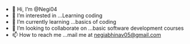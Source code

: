 - 👋 Hi, I’m @Negi04
- 👀 I’m interested in ...Learning coding
- 🌱 I’m currently learning ...basics of coding
- 💞️ I’m looking to collaborate on ...basic software development courses
- 📫 How to reach me ...mail me at negiabhinav05@gmail.com

<!---
Negi04/Negi04 is a ✨ special ✨ repository because its `README.md` (this file) appears on your GitHub profile.
You can click the Preview link to take a look at your changes.
--->
